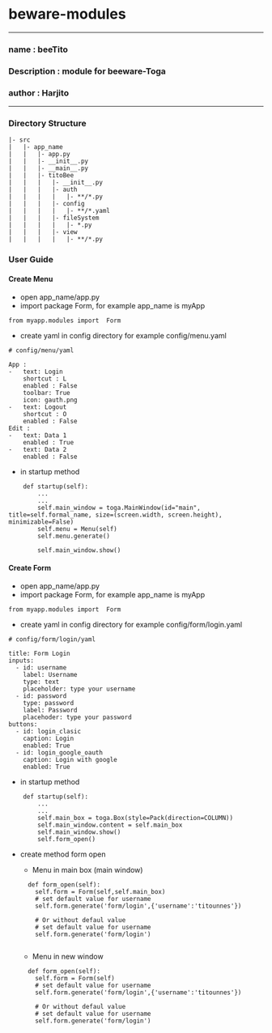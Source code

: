 # beware-modules
---
### name        : beeTito
### Description : module for beeware-Toga
### author      : Harjito
---

### Directory Structure
```
|- src
|   |- app_name
|   |   |- app.py
|   |   |- __init__.py
|   |   |- __main__.py
|   |   |- titoBee
|   |   |   |- __init__.py
|   |   |   |- auth
|   |   |   |   |- **/*.py
|   |   |   |- config
|   |   |   |   |- **/*.yaml
|   |   |   |- fileSystem
|   |   |   |   |- *.py
|   |   |   |- view
|   |   |   |   |- **/*.py
```

### User Guide

#### Create Menu

- open app_name/app.py
- import package Form, for example app_name is myApp
```
from myapp.modules import  Form
```
- create yaml in config directory for example config/menu.yaml
```
# config/menu/yaml

App :
-   text: Login
    shortcut : L
    enabled : False
    toolbar: True
    icon: gauth.png 
-   text: Logout
    shortcut : O
    enabled : False
Edit :
-   text: Data 1
    enabled : True
-   text: Data 2
    enabled : False
```

- in startup method
```
    def startup(self):
        ...
        ...
        self.main_window = toga.MainWindow(id="main", title=self.formal_name, size=(screen.width, screen.height), minimizable=False)
        self.menu = Menu(self)
        self.menu.generate()

        self.main_window.show()
```
        
    
#### Create Form
- open app_name/app.py
- import package Form, for example app_name is myApp
```
from myapp.modules import  Form
```
- create yaml in config directory for example config/form/login.yaml
```
# config/form/login/yaml

title: Form Login
inputs:
  - id: username
    label: Username
    type: text
    placeholder: type your username 
  - id: password
    type: password
    label: Password
    placehoder: type your password 
buttons:
  - id: login_clasic
    caption: Login
    enabled: True
  - id: login_google_oauth
    caption: Login with google 
    enabled: True
```
- in startup method
```
    def startup(self):
        ...
        ...
        self.main_box = toga.Box(style=Pack(direction=COLUMN))
        self.main_window.content = self.main_box
        self.main_window.show()
        self.form_open()
```

- create method form open
  - Menu in main box (main window)
    
  ```
    def form_open(self):
      self.form = Form(self,self.main_box)
      # set default value for username
      self.form.generate('form/login',{'username':'titounnes'})
      
      # Or without defaul value
      # set default value for username
      self.form.generate('form/login')
      
  ```
        
  - Menu in new window
    
  ```
    def form_open(self):
      self.form = Form(self)
      # set default value for username
      self.form.generate('form/login',{'username':'titounnes'})
      
      # Or without defaul value
      # set default value for username
      self.form.generate('form/login')
      
  ```